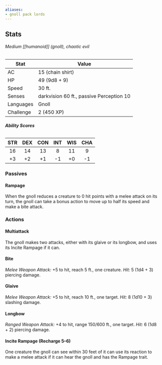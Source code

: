 ```yaml
---
aliases:
- gnoll pack lords
---
```

## Stats
###### *Medium [[humanoid]] (gnoll), chaotic evil*
| Stat | Value |
| ---- | ---- |
| AC | 15 (chain shirt) |
| HP | 49 (9d8 + 9) |
| Speed | 30 ft. |
| Senses | darkvision 60 ft., passive Perception 10 |
| Languages | Gnoll |
| Challenge | 2 (450 XP) |
###### **Ability Scores**
| STR | DEX | CON | INT | WIS | CHA |
| :--: | :--: | :--: | :--: | :--: | :--: |
| 16 | 14 | 13 | 8 | 11 | 9 |
| +3 | +2 | +1 | -1 | +0 | -1 |
### Passives
#### Rampage
When the gnoll reduces a creature to 0 hit points with a melee attack on its turn, the gnoll can take a bonus action to move up to half its speed and make a bite attack.
### Actions
#### Multiattack
The gnoll makes two attacks, either with its glaive or its longbow, and uses its Incite Rampage if it can.
#### Bite
_Melee Weapon Attack:_ +5 to hit, reach 5 ft., one creature. 
_Hit:_ 5 (1d4 + 3) piercing damage.
#### Glaive
_Melee Weapon Attack:_ +5 to hit, reach 10 ft., one target. 
_Hit:_ 8 (1d10 + 3) slashing damage.
#### Longbow
_Ranged Weapon Attack:_ +4 to hit, range 150/600 ft., one target. 
_Hit:_ 6 (1d8 + 2) piercing damage.
#### Incite Rampage (Recharge 5–6)
One creature the gnoll can see within 30 feet of it can use its reaction to make a melee attack if it can hear the gnoll and has the Rampage trait.